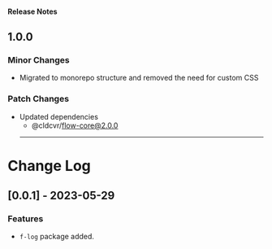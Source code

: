 <h4 class="margin-btm-8">Release Notes</h4>

## 1.0.0

### Minor Changes

- Migrated to monorepo structure and removed the need for custom CSS

### Patch Changes

- Updated dependencies
  - @cldcvr/flow-core@2.0.0
  <hr class="margin-btm-32" />

# Change Log

## [0.0.1] - 2023-05-29

### Features

- `f-log` package added.
